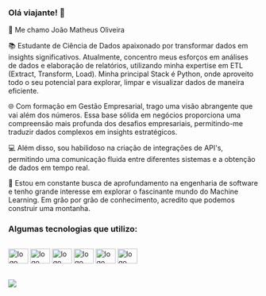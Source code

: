 ### Olá viajante! 🧭

👋 Me chamo João Matheus Oliveira

📚 Estudante de Ciência de Dados apaixonado por transformar dados em insights significativos. Atualmente, concentro meus esforços em análises de dados e elaboração de relatórios, utilizando minha expertise em ETL (Extract, Transform, Load). Minha principal Stack é Python, onde aproveito todo o seu potencial para explorar, limpar e visualizar dados de maneira eficiente.

🌐 Com formação em Gestão Empresarial, trago uma visão abrangente que vai além dos números. Essa base sólida em negócios proporciona uma compreensão mais profunda dos desafios empresariais, permitindo-me traduzir dados complexos em insights estratégicos. 

💻 Além disso, sou habilidoso na criação de integrações de API's, permitindo uma comunicação fluida entre diferentes sistemas e a obtenção de dados em tempo real.

🚀 Estou em constante busca de aprofundamento na engenharia de software e tenho grande interesse em explorar o fascinante mundo do Machine Learning. Em grão por grão de conhecimento, acredito que podemos construir uma montanha.

### Algumas tecnologias que utilizo:
##
<div style="display: inline_block">
  <img aling="center" alt="logo Python" height="30" width="40" src="https://cdn.jsdelivr.net/gh/devicons/devicon/icons/python/python-original.svg" />
  <img aling="center" alt="logo JavaScript" height="30" width="40"  src="https://cdn.jsdelivr.net/gh/devicons/devicon/icons/javascript/javascript-original.svg" />
  <img aling="center" alt="logo Postgre SQL" height="30" width="40" src="https://cdn.jsdelivr.net/gh/devicons/devicon/icons/postgresql/postgresql-plain-wordmark.svg" />
  <img aling="center" alt="logo Pandas" height="30" width="40"src="https://cdn.jsdelivr.net/gh/devicons/devicon/icons/pandas/pandas-original-wordmark.svg" />
  <img aling="center" alt="logo html 5" height="30" width="40" src="https://cdn.jsdelivr.net/gh/devicons/devicon/icons/html5/html5-original.svg" />
  <img aling="center" alt="logo css 3" height="30" width="40"src="https://cdn.jsdelivr.net/gh/devicons/devicon/icons/css3/css3-original.svg" />

          

          
  
</div>



##

<a href="https://www.linkedin.com/in/joão-matheus-oliveira-107b98179/" target="_blank"><img src="https://img.shields.io/badge/LinkedIn-0077B5?style=for-the-badge&logo=linkedin&logoColor=white" target="_blank"></a>



<!--
**Jojojmo/Jojojmo** is a ✨ _special_ ✨ repository because its `README.md` (this file) appears on your GitHub profile.

Here are some ideas to get you started:

- 🔭 I’m currently working on ...
- 🌱 I’m currently learning ...
- 👯 I’m looking to collaborate on ...
- 🤔 I’m looking for help with ...
- 💬 Ask me about ...
- 📫 How to reach me: ...
- 😄 Pronouns: ...
- ⚡ Fun fact: ...
-->
